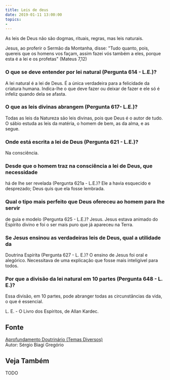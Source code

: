 ```yaml
---
title: Leis de deus
date: 2019-01-11 13:00:00
topics: 
- 
---
```


As leis de Deus não são dogmas, rituais, regras, mas leis naturais.

Jesus, ao proferir o Sermão da Montanha, disse: "Tudo quanto, pois,
quereis que os homens vos façam, assim fazei vós também a eles, porque
esta é a lei e os profetas" (Mateus 7,12)

### O que se deve entender por lei natural (Pergunta 614 - L.E.)?
A lei natural é a lei de Deus. É a única verdadeira para a felicidade da
criatura humana. Indica-lhe o que deve fazer ou deixar de fazer e ele só
é infeliz quando dela se afasta.

### O que as leis divinas abrangem (Pergunta 617- L.E.)?
Todas as leis da Natureza são leis divinas, pois que Deus é o autor de
tudo. O sábio estuda as leis da matéria, o homem de bem, as da alma, e
as segue.

### Onde está escrita a lei de Deus (Pergunta 621 - L.E.)?
Na consciência.

### Desde que o homem traz na consciência a lei de Deus, que necessidade
há de lhe ser revelada (Pergunta 621a - L.E.)?
Ele a havia esquecido e desprezado; Deus quis que ela fosse lembrada.

### Qual o tipo mais perfeito que Deus ofereceu ao homem para lhe servir
de guia e modelo (Pergunta 625 - L.E.)?
Jesus. Jesus estava animado do Espírito divino e foi o ser mais puro que
já apareceu na Terra.

### Se Jesus ensinou as verdadeiras leis de Deus, qual a utilidade da
Doutrina Espírita (Pergunta 627 - L. E.)?
O ensino de Jesus foi oral e alegórico. Necessitava de uma explicação
que fosse mais inteligível para todos.

### Por que a divisão da lei natural em 10 partes (Pergunta 648 - L. E.)?
Essa divisão, em 10 partes, pode abranger todas as circunstâncias da
vida, o que é essencial.

L. E. - O Livro dos Espíritos, de Allan Kardec.

## Fonte
[Aprofundamento Doutrinário (Temas Diversos)](https://sites.google.com/view/aprofundamentodoutrinario/leis-de-deus)  
Autor: Sérgio Biagi Gregório



## Veja Também
TODO



